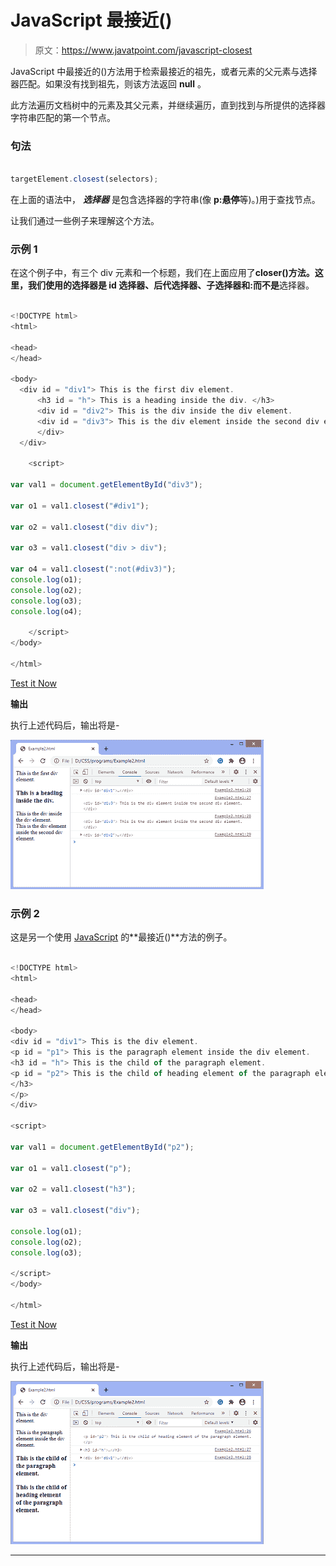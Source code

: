 # JavaScript 最接近()

> 原文：<https://www.javatpoint.com/javascript-closest>

JavaScript 中最接近的()方法用于检索最接近的祖先，或者元素的父元素与选择器匹配。如果没有找到祖先，则该方法返回 **null** 。

此方法遍历文档树中的元素及其父元素，并继续遍历，直到找到与所提供的选择器字符串匹配的第一个节点。

### 句法

```js

targetElement.closest(selectors);

```

在上面的语法中， ***选择器*** 是包含选择器的字符串(像 **p:悬停**等)。)用于查找节点。

让我们通过一些例子来理解这个方法。

### 示例 1

在这个例子中，有三个 div 元素和一个标题，我们在上面应用了**closer()**方法。这里，我们使用的选择器是 **id** 选择器、**后代**选择器、**子**选择器和**:而不是**选择器。

```js

<!DOCTYPE html> 
<html> 

<head> 
</head> 

<body>
  <div id = "div1"> This is the first div element. 
	  <h3 id = "h"> This is a heading inside the div. </h3>
      <div id = "div2"> This is the div inside the div element. 
	  <div id = "div3"> This is the div element inside the second div element. </div>
	  </div>
  </div>

	<script> 

var val1 = document.getElementById("div3");

var o1 = val1.closest("#div1");  

var o2 = val1.closest("div div");  

var o3 = val1.closest("div > div");  

var o4 = val1.closest(":not(#div3)");
console.log(o1);
console.log(o2);
console.log(o3);
console.log(o4);

	</script> 
</body> 

</html>

```

[Test it Now](https://www.javatpoint.com/oprweb/test.jsp?filename=javascript-closest1)

**输出**

执行上述代码后，输出将是-

![JavaScript closest()](img/463e8eaeb15822db31557807fd7ade5b.png)

### 示例 2

这是另一个使用 [JavaScript](https://www.javatpoint.com/javascript-tutorial) 的**最接近()**方法的例子。

```js

<!DOCTYPE html>
<html>

<head>
</head>

<body>
<div id = "div1"> This is the div element.
<p id = "p1"> This is the paragraph element inside the div element.
<h3 id = "h"> This is the child of the paragraph element.
<p id = "p2"> This is the child of heading element of the paragraph element. </p>
</h3>
</p>
</div>

<script>

var val1 = document.getElementById("p2");

var o1 = val1.closest("p");

var o2 = val1.closest("h3");

var o3 = val1.closest("div");

console.log(o1);
console.log(o2);
console.log(o3);

</script>
</body>

</html>

```

[Test it Now](https://www.javatpoint.com/oprweb/test.jsp?filename=javascript-closest2)

**输出**

执行上述代码后，输出将是-

![JavaScript closest()](img/5585171b00eeeecc9367620dd1479784.png)

* * *